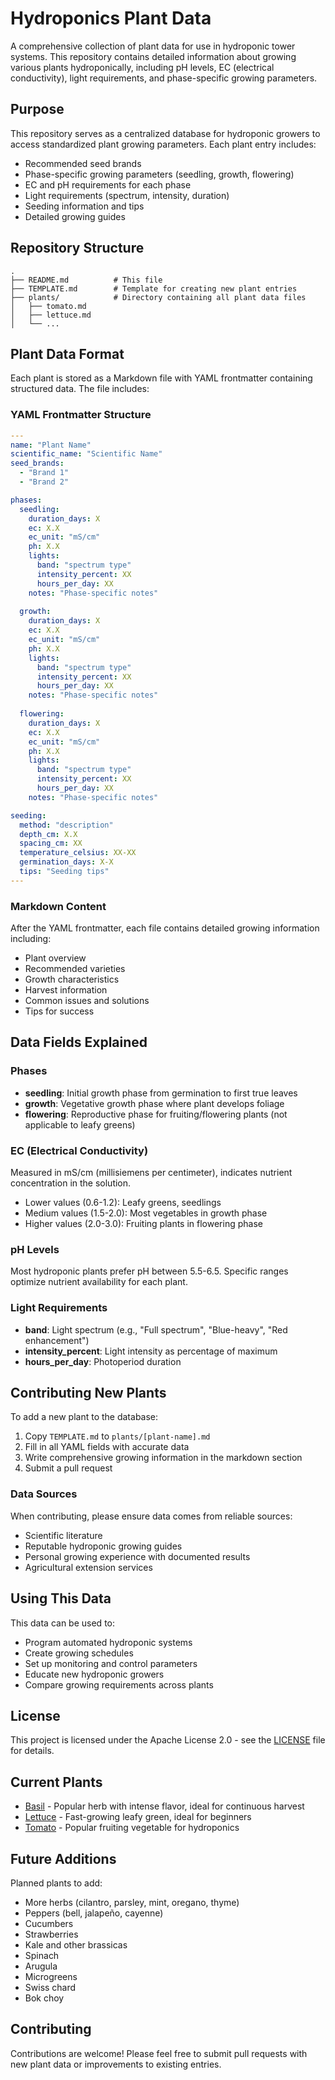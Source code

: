 # Hydroponics Plant Data

A comprehensive collection of plant data for use in hydroponic tower systems. This repository contains detailed information about growing various plants hydroponically, including pH levels, EC (electrical conductivity), light requirements, and phase-specific growing parameters.

## Purpose

This repository serves as a centralized database for hydroponic growers to access standardized plant growing parameters. Each plant entry includes:

- Recommended seed brands
- Phase-specific growing parameters (seedling, growth, flowering)
- EC and pH requirements for each phase
- Light requirements (spectrum, intensity, duration)
- Seeding information and tips
- Detailed growing guides

## Repository Structure

```
.
├── README.md          # This file
├── TEMPLATE.md        # Template for creating new plant entries
├── plants/            # Directory containing all plant data files
│   ├── tomato.md
│   ├── lettuce.md
│   └── ...
```

## Plant Data Format

Each plant is stored as a Markdown file with YAML frontmatter containing structured data. The file includes:

### YAML Frontmatter Structure

```yaml
---
name: "Plant Name"
scientific_name: "Scientific Name"
seed_brands:
  - "Brand 1"
  - "Brand 2"

phases:
  seedling:
    duration_days: X
    ec: X.X
    ec_unit: "mS/cm"
    ph: X.X
    lights:
      band: "spectrum type"
      intensity_percent: XX
      hours_per_day: XX
    notes: "Phase-specific notes"
    
  growth:
    duration_days: X
    ec: X.X
    ec_unit: "mS/cm"
    ph: X.X
    lights:
      band: "spectrum type"
      intensity_percent: XX
      hours_per_day: XX
    notes: "Phase-specific notes"
    
  flowering:
    duration_days: X
    ec: X.X
    ec_unit: "mS/cm"
    ph: X.X
    lights:
      band: "spectrum type"
      intensity_percent: XX
      hours_per_day: XX
    notes: "Phase-specific notes"

seeding:
  method: "description"
  depth_cm: X.X
  spacing_cm: XX
  temperature_celsius: XX-XX
  germination_days: X-X
  tips: "Seeding tips"
---
```

### Markdown Content

After the YAML frontmatter, each file contains detailed growing information including:
- Plant overview
- Recommended varieties
- Growth characteristics
- Harvest information
- Common issues and solutions
- Tips for success

## Data Fields Explained

### Phases

- **seedling**: Initial growth phase from germination to first true leaves
- **growth**: Vegetative growth phase where plant develops foliage
- **flowering**: Reproductive phase for fruiting/flowering plants (not applicable to leafy greens)

### EC (Electrical Conductivity)

Measured in mS/cm (millisiemens per centimeter), indicates nutrient concentration in the solution.
- Lower values (0.6-1.2): Leafy greens, seedlings
- Medium values (1.5-2.0): Most vegetables in growth phase
- Higher values (2.0-3.0): Fruiting plants in flowering phase

### pH Levels

Most hydroponic plants prefer pH between 5.5-6.5. Specific ranges optimize nutrient availability for each plant.

### Light Requirements

- **band**: Light spectrum (e.g., "Full spectrum", "Blue-heavy", "Red enhancement")
- **intensity_percent**: Light intensity as percentage of maximum
- **hours_per_day**: Photoperiod duration

## Contributing New Plants

To add a new plant to the database:

1. Copy `TEMPLATE.md` to `plants/[plant-name].md`
2. Fill in all YAML fields with accurate data
3. Write comprehensive growing information in the markdown section
4. Submit a pull request

### Data Sources

When contributing, please ensure data comes from reliable sources:
- Scientific literature
- Reputable hydroponic growing guides
- Personal growing experience with documented results
- Agricultural extension services

## Using This Data

This data can be used to:
- Program automated hydroponic systems
- Create growing schedules
- Set up monitoring and control parameters
- Educate new hydroponic growers
- Compare growing requirements across plants

## License

This project is licensed under the Apache License 2.0 - see the [LICENSE](LICENSE) file for details.

## Current Plants

- [Basil](plants/basil.md) - Popular herb with intense flavor, ideal for continuous harvest
- [Lettuce](plants/lettuce.md) - Fast-growing leafy green, ideal for beginners
- [Tomato](plants/tomato.md) - Popular fruiting vegetable for hydroponics

## Future Additions

Planned plants to add:
- More herbs (cilantro, parsley, mint, oregano, thyme)
- Peppers (bell, jalapeño, cayenne)
- Cucumbers
- Strawberries
- Kale and other brassicas
- Spinach
- Arugula
- Microgreens
- Swiss chard
- Bok choy

## Contributing

Contributions are welcome! Please feel free to submit pull requests with new plant data or improvements to existing entries.
